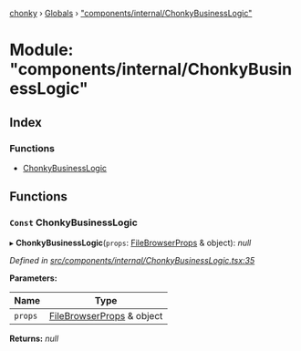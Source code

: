[chonky](../README.md) › [Globals](../globals.md) › ["components/internal/ChonkyBusinessLogic"](_components_internal_chonkybusinesslogic_.md)

# Module: "components/internal/ChonkyBusinessLogic"

## Index

### Functions

* [ChonkyBusinessLogic](_components_internal_chonkybusinesslogic_.md#const-chonkybusinesslogic)

## Functions

### `Const` ChonkyBusinessLogic

▸ **ChonkyBusinessLogic**(`props`: [FileBrowserProps](../interfaces/_components_external_filebrowser_.filebrowserprops.md) & object): *null*

*Defined in [src/components/internal/ChonkyBusinessLogic.tsx:35](https://github.com/TimboKZ/Chonky/blob/ce1f2d4/src/components/internal/ChonkyBusinessLogic.tsx#L35)*

**Parameters:**

Name | Type |
------ | ------ |
`props` | [FileBrowserProps](../interfaces/_components_external_filebrowser_.filebrowserprops.md) & object |

**Returns:** *null*

